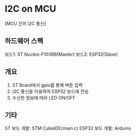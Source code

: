 # I2C on MCU
[MCU 간의 I2C 통신] 

## 하드웨어 스펙
보드1: ST Nucleo-F103RB(Master)
보드2: ESP32(Slave)

## 개요
1. ST Board에서 gpio를 통해 버튼 입력
2. I2C 통신을 이용하여 ESP32 보드에 전송
3. 수신한 정보에 따라 LED ON/OFF

## 기타
ST 보드 개발: STM CubeIDE(main.c)
ESP32 보드 개발: Arduino

